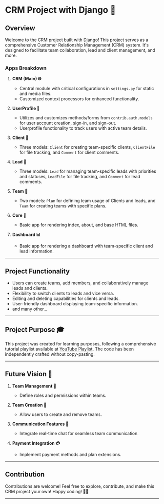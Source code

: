 # CRM Project with Django 🚀

## Overview

Welcome to the CRM project built with Django! This project serves as a comprehensive Customer Relationship Management (CRM) system. It's designed to facilitate team collaboration, lead and client management, and more.

### Apps Breakdown

1. **CRM (Main) 🌐**
   - Central module with critical configurations in `settings.py` for static and media files.
   - Customized context processors for enhanced functionality.

2. **UserProfile 👤**
   - Utilizes and customizes methods/forms from `contrib.auth.models` for user account creation, sign-in, and sign-out.
   - Userprofile functionality to track users with active team details.

3. **Client 🤝**
   - Three models: `Client` for creating team-specific clients, `ClientFile` for file tracking, and `Comment` for client comments.

4. **Lead 🎯**
   - Three models: `Lead` for managing team-specific leads with priorities and statuses, `LeadFile` for file tracking, and `Comment` for lead comments.

5. **Team 🏢**
   - Two models: `Plan` for defining team usage of Clients and leads, and `Team` for creating teams with specific plans.

6. **Core 🔧**
   - Basic app for rendering index, about, and base HTML files.

7. **Dashboard 📊**
   - Basic app for rendering a dashboard with team-specific client and lead information.

---

## Project Functionality

- Users can create teams, add members, and collaboratively manage leads and clients.
- Flexibility to switch clients to leads and vice versa.
- Editing and deleting capabilities for clients and leads.
- User-friendly dashboard displaying team-specific information.
- and many other...

---

## Project Purpose 🎓

This project was created for learning purposes, following a comprehensive tutorial playlist available at [YouTube Playlist](youtube.com/playlist?list=PLpyspNLjzwBka94O3ABYcRYk8IaBR8hXZ). The code has been independently crafted without copy-pasting.

---

## Future Vision 🔮

1. **Team Management 🤝**
   - Define roles and permissions within teams.

2. **Team Creation 🚀**
   - Allow users to create and remove teams.

3. **Communication Features 💬**
   - Integrate real-time chat for seamless team communication.

4. **Payment Integration 💳**
   - Implement payment methods and plan extensions.

---

## Contribution

Contributions are welcome! Feel free to explore, contribute, and make this CRM project your own! Happy coding! 🚀🌐

---

